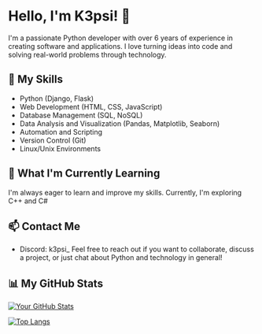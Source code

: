 # Hello, I'm K3psi! 👋

I'm a passionate Python developer with over 6 years of experience in creating software and applications. I love turning ideas into code and solving real-world problems through technology.

## 🚀 My Skills

- Python (Django, Flask)
- Web Development (HTML, CSS, JavaScript)
- Database Management (SQL, NoSQL)
- Data Analysis and Visualization (Pandas, Matplotlib, Seaborn)
- Automation and Scripting
- Version Control (Git)
- Linux/Unix Environments

## 🌱 What I'm Currently Learning

I'm always eager to learn and improve my skills. Currently, I'm exploring C++ and C#

## 📫 Contact Me

- Discord: k3psi_
Feel free to reach out if you want to collaborate, discuss a project, or just chat about Python and technology in general!

## 📊 My GitHub Stats

[![Your GitHub Stats](https://github-readme-stats.vercel.app/api?username=FloppaRunners&show_icons=true&count_private=true&theme=radical)](https://github.com/FloppaRunners)

[![Top Langs](https://github-readme-stats.vercel.app/api/top-langs/?username=FloppaRunners&layout=compact&theme=radical)](https://github.com/FloppaRunners)
